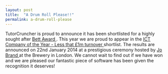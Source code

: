 ```yaml
---
layout: post
title:  "A Drum Roll Please!!"
permalink: a-drum-roll-please
---
```

TutorCruncher is proud to announce it has been shortlisted for a highly sought
after [ Bett Award ](http://www.bettawards.com/) . This year we are proud to
appear in the [ ICT Company of the Year - Less that £1m turnover
](http://www.bettawards.com/finalists.html) shortlist. The results are
announced on 22nd January 2014 at a prestigious ceremony hosted by [ Jo Brand
](http://www.bettawards.com/host.html) at the Brewery in London. We cannot
wait to find out if we have won and we are pleased our fantastic piece of
software has been given the recognition it deserves!
